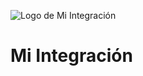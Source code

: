 ![Logo de Mi Integración](https://raw.githubusercontent.com/informaticaRupestre/geoportal_gasolineras/main/icon.png)

# Mi Integración